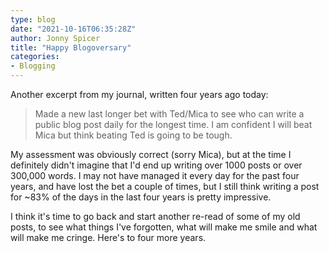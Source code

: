 ```yaml
---
type: blog
date: "2021-10-16T06:35:28Z"
author: Jonny Spicer
title: "Happy Blogoversary"
categories:
- Blogging
---
```

Another excerpt from my journal, written four years ago today:

> Made a new last longer bet with Ted/Mica to see who can write a public blog post daily for the longest time. I am confident I will beat Mica but think beating Ted is going to be tough.

My assessment was obviously correct (sorry Mica), but at the time I definitely didn't imagine that I'd end up writing over 1000 posts or over 300,000 words. I may not have managed it every day for the past four years, and have lost the bet a couple of times, but I still
think writing a post for ~83% of the days in the last four years is pretty impressive.

I think it's time to go back and start another re-read of some of my old posts, to see what things I've forgotten, what will make me smile and what will make me cringe. Here's to four more years.
